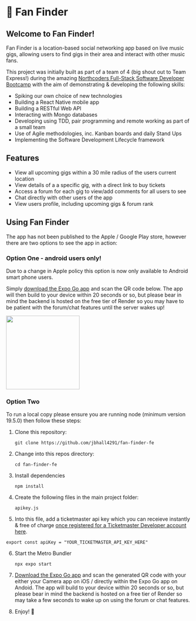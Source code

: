 # :guitar: Fan Finder

## Welcome to Fan Finder!

Fan Finder is a location-based social networking app based on live music gigs, allowing users to find gigs in their area and interact with other music fans.

This project was initially built as part of a team of 4 (big shout out to Team Express!) during the amazing [Northcoders Full-Stack Software Developer Bootcamp](https://northcoders.com/) with the aim of demonstrating & developing the following skills:

* Spiking our own choice of new technologies
* Building a React Native mobile app
* Building a RESTful Web API
* Interacting with Mongo databases
* Developing using TDD, pair programming and remote working as part of a small team
* Use of Agile methodologies, inc. Kanban boards and daily Stand Ups
* Implementing the Software Development Lifecycle framework

## Features

* View all upcoming gigs within a 30 mile radius of the users current location
* View details of a a specific gig, with a direct link to buy tickets
* Access a forum for each gig to view/add comments for all users to see
* Chat directly with other users of the app
* View users profile, including upcoming gigs & forum rank

## Using Fan Finder

The app has not been published to the Apple / Google Play store, however there are two options to see the app in action:

### Option One - android users only!

Due to a change in Apple policy this option is now only available to Android smart phone users.

Simply [download the Expo Go app](https://expo.dev/expo-go) and scan the QR code below. The app will then build to your device within 20 seconds or so, but please bear in mind the backend is hosted on the free tier of Render so you may have to be patient with the forum/chat features until the server wakes up!

<img src="https://qr.expo.dev/expo-go?owner=jbhall4291&slug=fan-finder&releaseChannel=default&host=exp.host" width="200" />

### Option Two

To run a local copy please ensure you are running node (minimum version 19.5.0) then follow these steps:

1. Clone this repository:
   ```
   git clone https://github.com/jbhall4291/fan-finder-fe
   ```

2. Change into this repos directory:
   ```
   cd fan-finder-fe
   ```

3. Install dependencies
   ```
   npm install
   ```

4. Create the following files in the main project folder:
   ```
   apikey.js
   ```

5.   Into this file, add a ticketmaster api key which you can receieve instantly & free of charge [once registered for a Ticketmaster Developer account here](https://developer-acct.ticketmaster.com/user/register).
   ```
   export const apiKey = "YOUR_TICKETMASTER_API_KEY_HERE"
   ```

6. Start the Metro Bundler
   ```
   npx expo start
   ```
   
7. [Download the Expo Go app](https://expo.dev/expo-go) and scan the generated QR code with your either your Camera app on iOS / directly within the Expo Go app on Andoid. The app will build to your device within 20 seconds or so, but please bear in mind the backend is hosted on a free tier of Render so may take a few seconds to wake up on using the forum or chat features.

8. Enjoy! 🎉












